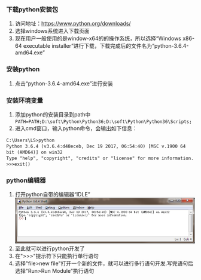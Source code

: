 ### 下载python安装包
1. 访问地址：https://www.python.org/downloads/
2. 选择windows系统进入下载页面
3. 现在用户一般使用的是window-x64的的操作系统，所以选择“Windows x86-64 executable installer”进行下载，下载完成后的文件名为“python-3.6.4-amd64.exe”

### 安装python
1. 点击“python-3.6.4-amd64.exe”进行安装

### 安装环境变量
1. 添加python的安装目录到path中
` PATH=PATH;D:\soft\Python\Python36;D:\soft\Python\Python36\Scripts;`
2. 进入cmd窗口，输入python命令，会输出如下信息：
```
C:\Users\LS>python
Python 3.6.4 (v3.6.4:d48eceb, Dec 19 2017, 06:54:40) [MSC v.1900 64 bit (AMD64)] on win32
Type "help", "copyright", "credits" or "license" for more information.
>>>exit()
```

### python编辑器
1. 打开python自带的编辑器“IDLE”
![](images/idle.png)
2. 至此就可以进行python开发了
3. 在">>>"提示符下只能执行单行语句
4. 选择"file>new file"打开一个新的文件，就可以进行多行语句开发.写完语句后选择"Run>Run Module"执行语句
